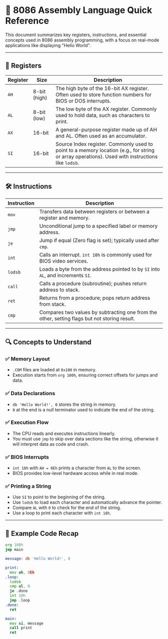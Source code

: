 # 📘 8086 Assembly Language Quick Reference

This document summarizes key registers, instructions, and essential concepts used in 8086 assembly programming, with a focus on real-mode applications like displaying "Hello World".

---

## 🧠 Registers

| Register | Size         | Description                                                                                                                                     |
| -------- | ------------ | ----------------------------------------------------------------------------------------------------------------------------------------------- |
| `AH`     | 8-bit (high) | The high byte of the 16-bit AX register. Often used to store function numbers for BIOS or DOS interrupts.                                       |
| `AL`     | 8-bit (low)  | The low byte of the AX register. Commonly used to hold data, such as characters to print.                                                       |
| `AX`     | 16-bit       | A general-purpose register made up of AH and AL. Often used as an accumulator.                                                                  |
| `SI`     | 16-bit       | Source Index register. Commonly used to point to a memory location (e.g., for string or array operations). Used with instructions like `lodsb`. |

---

## 🛠️ Instructions

| Instruction | Description                                                                                  |
| ----------- | -------------------------------------------------------------------------------------------- |
| `mov`       | Transfers data between registers or between a register and memory.                           |
| `jmp`       | Unconditional jump to a specified label or memory address.                                   |
| `je`        | Jump if equal (Zero flag is set); typically used after `cmp`.                                |
| `int`       | Calls an interrupt. `int 10h` is commonly used for BIOS video services.                      |
| `lodsb`     | Loads a byte from the address pointed to by `SI` into `AL`, and increments `SI`.             |
| `call`      | Calls a procedure (subroutine); pushes return address to stack.                              |
| `ret`       | Returns from a procedure; pops return address from stack.                                    |
| `cmp`       | Compares two values by subtracting one from the other, setting flags but not storing result. |

---

## 🔍 Concepts to Understand

### ✅ Memory Layout

- `.COM` files are loaded at `0x100` in memory.
- Execution starts from `org 100h`, ensuring correct offsets for jumps and data.

### ✅ Data Declarations

- `db 'Hello World!', 0` stores the string in memory.
- `0` at the end is a null terminator used to indicate the end of the string.

### ✅ Execution Flow

- The CPU reads and executes instructions linearly.
- You must use `jmp` to skip over data sections like the string, otherwise it will interpret data as code and crash.

### ✅ BIOS Interrupts

- `int 10h` with `AH = 0Eh` prints a character from `AL` to the screen.
- BIOS provides low-level hardware access while in real mode.

### ✅ Printing a String

- Use `SI` to point to the beginning of the string.
- Use `lodsb` to load each character and automatically advance the pointer.
- Compare `AL` with `0` to check for the end of the string.
- Use a loop to print each character with `int 10h`.

---

## 🧪 Example Code Recap

```asm
org 100h
jmp main

message: db 'Hello World!', 0

print:
  mov ah, 0Eh
.loop:
  lodsb
  cmp al, 0
  je .done
  int 10h
  jmp .loop
.done:
  ret

main:
  mov si, message
  call print
  ret
```
